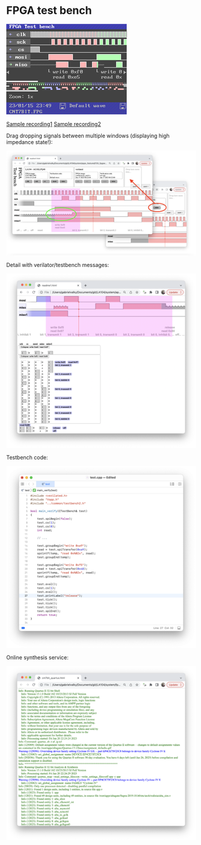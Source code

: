 # FPGA test bench

![app.png](res/app.png)

[Sample recording1](https://rawgit.valky.eu/gabonator/LA104/master/system/apps_featured/133_fpgawave/res/readme1.html)
[Sample recording2](https://rawgit.valky.eu/gabonator/LA104/master/system/apps_featured/133_fpgawave/res/readme2.html)

Drag dropping signals between multiple windows (displaying high impedance state!):

![WaveViewer](res/waveviewer.png)

Detail with verilator/testbench messages:

![Detail](res/detail.png)

Testbench code:

![TestCode](res/testcode.png)

Online synthesis service:

![Quartus](res/quartus.png)

